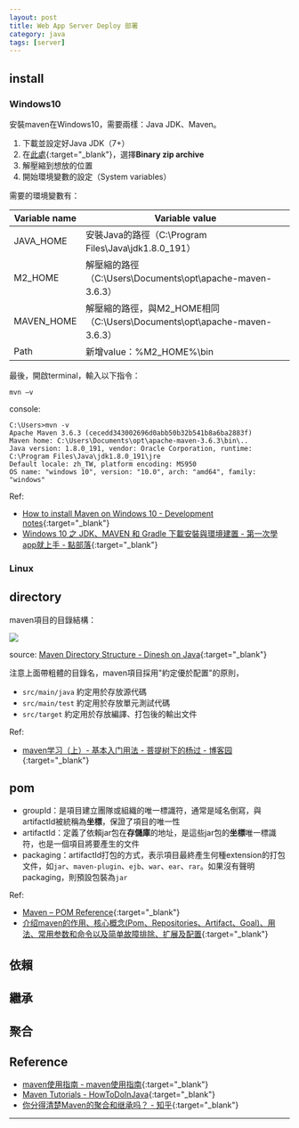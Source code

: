 ```yaml
---
layout: post
title: Web App Server Deploy 部署
category: java
tags: [server]
---
```


## install

### Windows10

安裝maven在Windows10，需要兩樣：Java JDK、Maven。

1. 下載並設定好Java JDK（7+）
2. 在[此處](https://maven.apache.org/download.cgi){:target="_blank"}，選擇**Binary zip archive**
3. 解壓縮到想放的位置
4. 開始環境變數的設定（System variables）

需要的環境變數有：

Variable name|Variable value
---|---
JAVA_HOME|安裝Java的路徑（C:\Program Files\Java\jdk1.8.0_191）
M2_HOME|解壓縮的路徑（C:\Users\Documents\opt\apache-maven-3.6.3）
MAVEN_HOME|解壓縮的路徑，與M2_HOME相同（C:\Users\Documents\opt\apache-maven-3.6.3）
Path|新增value：%M2_HOME%\bin

最後，開啟terminal，輸入以下指令：

```console
mvn –v
```

console:

```console
C:\Users>mvn -v
Apache Maven 3.6.3 (cecedd343002696d0abb50b32b541b8a6ba2883f)
Maven home: C:\Users\Documents\opt\apache-maven-3.6.3\bin\..
Java version: 1.8.0_191, vendor: Oracle Corporation, runtime: C:\Program Files\Java\jdk1.8.0_191\jre
Default locale: zh_TW, platform encoding: MS950
OS name: "windows 10", version: "10.0", arch: "amd64", family: "windows"
```

Ref:
- [How to install Maven on Windows 10 - Development notes](https://dev-pages.info/how-to-install-maven-on-windows-10/){:target="_blank"}
- [Windows 10 之 JDK、MAVEN 和 Gradle 下載安裝與環境建置 - 第一次學app就上手 - 點部落](https://dotblogs.com.tw/starhao/2016/10/18/004646){:target="_blank"}

### Linux



## directory

maven項目的目錄結構：

![](http://www.hauchenglee.com/assets/images/java/maven-dirctory-structure.png)

source: [Maven Directory Structure - Dinesh on Java](https://www.dineshonjava.com/maven-directory-structure/){:target="_blank"}

注意上面帶粗體的目錄名，maven項目採用"約定優於配置"的原則，
- `src/main/java` 約定用於存放源代碼
- `src/main/test` 約定用於存放單元測試代碼
- `src/target` 約定用於存放編譯、打包後的輸出文件

Ref:
- [maven学习（上）- 基本入门用法 - 菩提树下的杨过 - 博客园](https://www.cnblogs.com/yjmyzz/p/3495762.html){:target="_blank"}

## pom

- groupId：是項目建立團隊或組織的唯一標識符，通常是域名倒寫，與artifactId被統稱為**坐標**，保證了項目的唯一性
- artifactId：定義了依賴jar包在**存儲庫**的地址，是這些jar包的**坐標**唯一標識符，也是一個項目將要產生的文件
- packaging：artifactId打包的方式，表示項目最終產生何種extension的打包文件，如`jar`、`maven-plugin`、`ejb`、`war`、`ear`、`rar`。如果沒有聲明packaging，則預設包裝為`jar`

Ref:
- [Maven – POM Reference](http://maven.apache.org/pom.html#Maven_Coordinates){:target="_blank"}
- [介绍maven的作用、核心概念(Pom、Repositories、Artifact、Goal)、用法、常用参数和命令以及简单故障排除、扩展及配置](https://www.trinea.cn/android/maven/){:target="_blank"}

## 依賴



## 繼承



## 聚合



## Reference

- [maven使用指南 - maven使用指南](https://www.ibofine.com/mavenbook/index.html){:target="_blank"}
- [Maven Tutorials - HowToDoInJava](https://howtodoinjava.com/maven){:target="_blank"}
- [你分得清楚Maven的聚合和继承吗？ - 知乎](https://zhuanlan.zhihu.com/p/57384561){:target="_blank"}

---